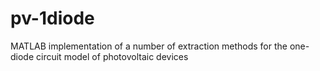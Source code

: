 # pv-1diode
MATLAB implementation of a number of extraction methods for the one-diode circuit model of photovoltaic devices
